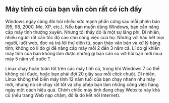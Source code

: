 <?php require("../../entete.php"); ?> <?php require("../../base.php"); ?> <?php require("../../fonctions.php"); ?>

<div id="corps">

<h2>Máy tính cũ của bạn vẫn còn rất có ích đấy</h2>

<p>Windows ngày càng đòi hỏi nhiều sức mạnh phần cứng sau mỗi phiên bản (95, 98, 2000, Me, XP, etc.). 
Nếu bạn muốn dùng Windows, bạn cần nâng cấp máy tính thường xuyên. Nhưng tôi thấy 
đó là một sự lãng phí. Dĩ nhiên, nhiều người rất cần tốc độ cao cho công việc của họ. 
Nhưng với hầu hết mọi người, lướt web, đọc và trả lời thư diện tử, soạn thảo văn bản và 
xử lý bảng tính; không có lí do gì để nâng cấp máy mỗi 2 đến 3 năm cả. Lí do gì khiến 
máy tính của bạn không làm được những gì bạn cần so với hồi bạn mới mua máy 5 năm về trước ?.</p>

<p>Linux chạy hoàn toàn tốt trên các máy tính cũ, trong khi Windows 7 có thể không 
cài được, hoặc bạn phải đợi 20 giây sau mỗi click chuột. Dĩ nhiên, Linux không thể 
biến máy tính 12 năm tuổi của bạn chạy nhanh như máy mới, nhưng nó sẽ chạy rất tốt và 
cho phép bạn làm những công việc hàng ngày một cách hiệu quả. Chính chiếc máy tính 
đang chạy Website này khá cũ (nếu trang Web nạp chậm, đó là do kết nối Internet).</p>

</div>
</body>
</html>
